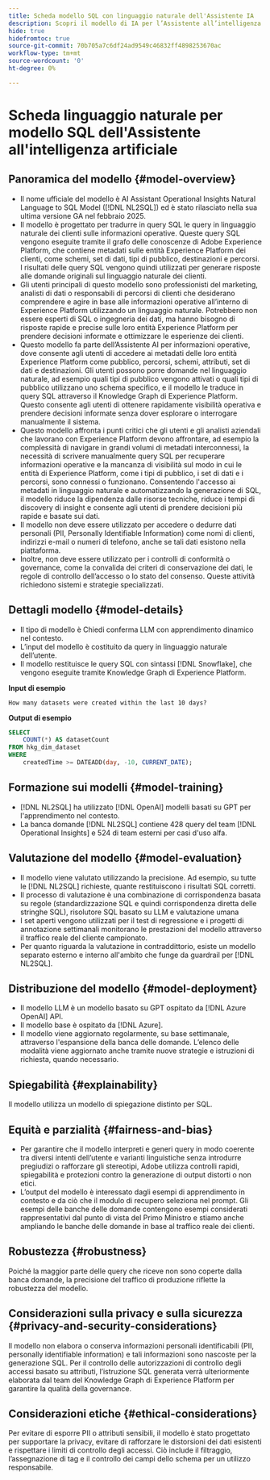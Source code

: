 ```yaml
---
title: Scheda modello SQL con linguaggio naturale dell'Assistente IA
description: Scopri il modello di IA per l’Assistente all’intelligenza artificiale per SQL AI.
hide: true
hidefromtoc: true
source-git-commit: 70b705a7c6df24ad9549c46832ff4898253670ac
workflow-type: tm+mt
source-wordcount: '0'
ht-degree: 0%

---
```


# Scheda linguaggio naturale per modello SQL dell&#39;Assistente all&#39;intelligenza artificiale

## Panoramica del modello {#model-overview}

* Il nome ufficiale del modello è AI Assistant Operational Insights Natural Language to SQL Model ([!DNL NL2SQL]) ed è stato rilasciato nella sua ultima versione GA nel febbraio 2025.
* Il modello è progettato per tradurre in query SQL le query in linguaggio naturale dei clienti sulle informazioni operative. Queste query SQL vengono eseguite tramite il grafo delle conoscenze di Adobe Experience Platform, che contiene metadati sulle entità Experience Platform dei clienti, come schemi, set di dati, tipi di pubblico, destinazioni e percorsi. I risultati delle query SQL vengono quindi utilizzati per generare risposte alle domande originali sul linguaggio naturale dei clienti.
* Gli utenti principali di questo modello sono professionisti del marketing, analisti di dati o responsabili di percorsi di clienti che desiderano comprendere e agire in base alle informazioni operative all’interno di Experience Platform utilizzando un linguaggio naturale. Potrebbero non essere esperti di SQL o ingegneria dei dati, ma hanno bisogno di risposte rapide e precise sulle loro entità Experience Platform per prendere decisioni informate e ottimizzare le esperienze dei clienti.
* Questo modello fa parte dell’Assistente AI per informazioni operative, dove consente agli utenti di accedere ai metadati delle loro entità Experience Platform come pubblico, percorsi, schemi, attributi, set di dati e destinazioni. Gli utenti possono porre domande nel linguaggio naturale, ad esempio quali tipi di pubblico vengono attivati o quali tipi di pubblico utilizzano uno schema specifico, e il modello le traduce in query SQL attraverso il Knowledge Graph di Experience Platform. Questo consente agli utenti di ottenere rapidamente visibilità operativa e prendere decisioni informate senza dover esplorare o interrogare manualmente il sistema.
* Questo modello affronta i punti critici che gli utenti e gli analisti aziendali che lavorano con Experience Platform devono affrontare, ad esempio la complessità di navigare in grandi volumi di metadati interconnessi, la necessità di scrivere manualmente query SQL per recuperare informazioni operative e la mancanza di visibilità sul modo in cui le entità di Experience Platform, come i tipi di pubblico, i set di dati e i percorsi, sono connessi o funzionano. Consentendo l&#39;accesso ai metadati in linguaggio naturale e automatizzando la generazione di SQL, il modello riduce la dipendenza dalle risorse tecniche, riduce i tempi di discovery di insight e consente agli utenti di prendere decisioni più rapide e basate sui dati.
* Il modello non deve essere utilizzato per accedere o dedurre dati personali (PII, Personally Identifiable Information) come nomi di clienti, indirizzi e-mail o numeri di telefono, anche se tali dati esistono nella piattaforma.
* Inoltre, non deve essere utilizzato per i controlli di conformità o governance, come la convalida dei criteri di conservazione dei dati, le regole di controllo dell’accesso o lo stato del consenso. Queste attività richiedono sistemi e strategie specializzati.

## Dettagli modello {#model-details}

* Il tipo di modello è Chiedi conferma LLM con apprendimento dinamico nel contesto.
* L’input del modello è costituito da query in linguaggio naturale dell’utente.
* Il modello restituisce le query SQL con sintassi [!DNL Snowflake], che vengono eseguite tramite Knowledge Graph di Experience Platform.

**Input di esempio**

```console
How many datasets were created within the last 10 days?
```

**Output di esempio**

```SQL
SELECT
    COUNT(*) AS datasetCount 
FROM hkg_dim_dataset 
WHERE
    createdTime >= DATEADD(day, -10, CURRENT_DATE);
```

## Formazione sui modelli {#model-training}

* [!DNL NL2SQL] ha utilizzato [!DNL OpenAI] modelli basati su GPT per l&#39;apprendimento nel contesto.
* La banca domande [!DNL NL2SQL] contiene 428 query del team [!DNL Operational Insights] e 524 di team esterni per casi d&#39;uso alfa.

## Valutazione del modello {#model-evaluation}

* Il modello viene valutato utilizzando la precisione. Ad esempio, su tutte le [!DNL NL2SQL] richieste, quante restituiscono i risultati SQL corretti.
* Il processo di valutazione è una combinazione di corrispondenza basata su regole (standardizzazione SQL e quindi corrispondenza diretta delle stringhe SQL), risolutore SQL basato su LLM e valutazione umana
* I set aperti vengono utilizzati per il test di regressione e i progetti di annotazione settimanali monitorano le prestazioni del modello attraverso il traffico reale del cliente campionato.
* Per quanto riguarda la valutazione in contraddittorio, esiste un modello separato esterno e interno all&#39;ambito che funge da guardrail per [!DNL NL2SQL].

## Distribuzione del modello {#model-deployment}

* Il modello LLM è un modello basato su GPT ospitato da [!DNL Azure OpenAI] API.
* Il modello base è ospitato da [!DNL Azure].
* Il modello viene aggiornato regolarmente, su base settimanale, attraverso l&#39;espansione della banca delle domande. L’elenco delle modalità viene aggiornato anche tramite nuove strategie e istruzioni di richiesta, quando necessario.

## Spiegabilità {#explainability}

Il modello utilizza un modello di spiegazione distinto per SQL.

## Equità e parzialità {#fairness-and-bias}

* Per garantire che il modello interpreti e generi query in modo coerente tra diversi intenti dell’utente e varianti linguistiche senza introdurre pregiudizi o rafforzare gli stereotipi, Adobe utilizza controlli rapidi, spiegabilità e protezioni contro la generazione di output distorti o non etici.
* L’output del modello è interessato dagli esempi di apprendimento in contesto e da ciò che il modulo di recupero seleziona nel prompt. Gli esempi delle banche delle domande contengono esempi considerati rappresentativi dal punto di vista del Primo Ministro e stiamo anche ampliando le banche delle domande in base al traffico reale dei clienti.

## Robustezza {#robustness}

Poiché la maggior parte delle query che riceve non sono coperte dalla banca domande, la precisione del traffico di produzione riflette la robustezza del modello.

## Considerazioni sulla privacy e sulla sicurezza {#privacy-and-security-considerations}

Il modello non elabora o conserva informazioni personali identificabili (PII, personally identifiable information) e tali informazioni sono nascoste per la generazione SQL. Per il controllo delle autorizzazioni di controllo degli accessi basato su attributi, l’istruzione SQL generata verrà ulteriormente elaborata dal team del Knowledge Graph di Experience Platform per garantire la qualità della governance.

## Considerazioni etiche {#ethical-considerations}

Per evitare di esporre PII o attributi sensibili, il modello è stato progettato per supportare la privacy, evitare di rafforzare le distorsioni dei dati esistenti e rispettare i limiti di controllo degli accessi. Ciò include il filtraggio, l’assegnazione di tag e il controllo dei campi dello schema per un utilizzo responsabile.

